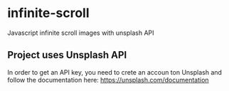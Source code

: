 # infinite-scroll
Javascript infinite scroll images with unsplash API

## Project uses Unsplash API
In order to get an API key, you need to crete an accoun ton Unsplash and follow the documentation here: https://unsplash.com/documentation
